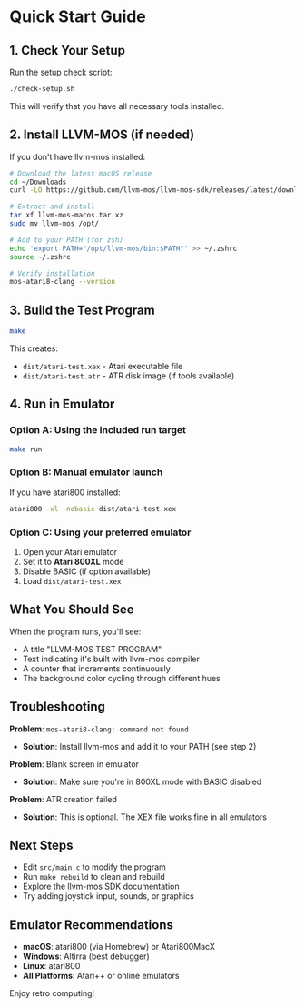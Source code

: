 # Quick Start Guide

## 1. Check Your Setup

Run the setup check script:

```bash
./check-setup.sh
```

This will verify that you have all necessary tools installed.

## 2. Install LLVM-MOS (if needed)

If you don't have llvm-mos installed:

```bash
# Download the latest macOS release
cd ~/Downloads
curl -LO https://github.com/llvm-mos/llvm-mos-sdk/releases/latest/download/llvm-mos-macos.tar.xz

# Extract and install
tar xf llvm-mos-macos.tar.xz
sudo mv llvm-mos /opt/

# Add to your PATH (for zsh)
echo 'export PATH="/opt/llvm-mos/bin:$PATH"' >> ~/.zshrc
source ~/.zshrc

# Verify installation
mos-atari8-clang --version
```

## 3. Build the Test Program

```bash
make
```

This creates:
- `dist/atari-test.xex` - Atari executable file
- `dist/atari-test.atr` - ATR disk image (if tools available)

## 4. Run in Emulator

### Option A: Using the included run target

```bash
make run
```

### Option B: Manual emulator launch

If you have atari800 installed:

```bash
atari800 -xl -nobasic dist/atari-test.xex
```

### Option C: Using your preferred emulator

1. Open your Atari emulator
2. Set it to **Atari 800XL** mode
3. Disable BASIC (if option available)
4. Load `dist/atari-test.xex`

## What You Should See

When the program runs, you'll see:
- A title "LLVM-MOS TEST PROGRAM"
- Text indicating it's built with llvm-mos compiler
- A counter that increments continuously
- The background color cycling through different hues

## Troubleshooting

**Problem**: `mos-atari8-clang: command not found`
- **Solution**: Install llvm-mos and add it to your PATH (see step 2)

**Problem**: Blank screen in emulator
- **Solution**: Make sure you're in 800XL mode with BASIC disabled

**Problem**: ATR creation failed
- **Solution**: This is optional. The XEX file works fine in all emulators

## Next Steps

- Edit `src/main.c` to modify the program
- Run `make rebuild` to clean and rebuild
- Explore the llvm-mos SDK documentation
- Try adding joystick input, sounds, or graphics

## Emulator Recommendations

- **macOS**: atari800 (via Homebrew) or Atari800MacX
- **Windows**: Altirra (best debugger)
- **Linux**: atari800
- **All Platforms**: Atari++ or online emulators

Enjoy retro computing!
